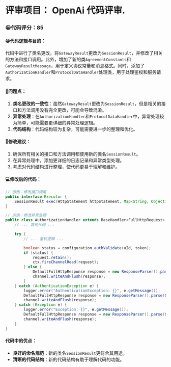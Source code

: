 # 评审项目： OpenAi 代码评审.

### 😀代码评分：85
#### 😀代码逻辑与目的：
代码中进行了类名更改，将`GatewayResult`更改为`SessionResult`，并修改了相关的方法和接口调用。此外，增加了新的类`AgreementConstants`和`GatewayResultMessage`，用于定义协议常量和消息格式。同时，添加了`AuthorizationHandler`和`ProtocolDataHandler`处理类，用于处理鉴权和服务请求。

#### 🤔问题点：
1. **类名更改的一致性**：虽然`GatewayResult`更改为`SessionResult`，但是相关的接口和方法调用没有完全更改，可能会导致混淆。
2. **异常处理**：在`AuthorizationHandler`和`ProtocolDataHandler`中，异常处理较为简单，可能需要更详细的异常处理逻辑。
3. **代码结构**：代码结构较为复杂，可能需要进一步的整理和优化。

#### 🎯修改建议：
1. 确保所有相关的接口和方法调用都使用新的类名`SessionResult`。
2. 在异常处理中，添加更详细的日志记录和异常类型处理。
3. 考虑对代码结构进行整理，使代码更易于理解和维护。

#### 💻修改后的代码：
```java
// 示例：修改接口调用
public interface Executor {
    SessionResult exec(HttpStatement httpStatement, Map<String, Object> params) throws Exception;
}

// 示例：修改异常处理
public class AuthorizationHandler extends BaseHandler<FullHttpRequest> {
    // ... 其他代码 ...

    try {
        // ... 鉴权逻辑 ...

        boolean status = configuration.authValidate(uId, token);
        if (status) {
            request.retain();
            ctx.fireChannelRead(request);
        } else {
            DefaultFullHttpResponse response = new ResponseParser().parse(GatewayResultMessage.buildError(AgreementConstants.ResponseCode._403.getCode(), "对不起，你无权访问此接口！"));
            channel.writeAndFlush(response);
        }
    } catch (AuthenticationException e) {
        logger.error("AuthenticationException: {}", e.getMessage());
        DefaultFullHttpResponse response = new ResponseParser().parse(GatewayResultMessage.buildError(AgreementConstants.ResponseCode._403.getCode(), "鉴权失败！"));
        channel.writeAndFlush(response);
    } catch (Exception e) {
        logger.error("Exception: {}", e.getMessage());
        DefaultFullHttpResponse response = new ResponseParser().parse(GatewayResultMessage.buildError(AgreementConstants.ResponseCode._500.getCode(), "内部错误！"));
        channel.writeAndFlush(response);
    }
}
```

#### 代码中的优点：
- **良好的命名规范**：新的类名`SessionResult`更符合其用途。
- **清晰的代码结构**：新的代码结构有助于理解代码的功能。